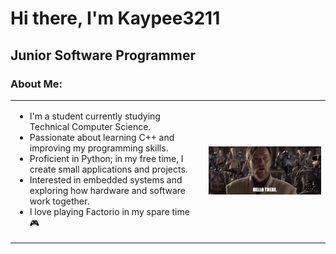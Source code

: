 # Hi there, I'm Kaypee3211
## Junior Software Programmer
### About Me:
<table>
<tr>
<td>
<ul>
  <li>I'm a student currently studying Technical Computer Science.</li>
  <li>Passionate about learning C++ and improving my programming skills.</li>
  <li>Proficient in Python; in my free time, I create small applications and projects.</li>
  <li>Interested in embedded systems and exploring how hardware and software work together.</li>
  <li>I love playing Factorio in my spare time 🎮</li>
</ul>
</td>
<td>
<img src="images/Q_jQKTk88F6ouuVzLOQmP8wqp-1NuuxVNBf8MNVIAsI.webp" 
     alt="My photo" 
     width="500">
</td>
</tr>
</table>
